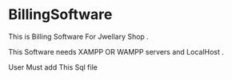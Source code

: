 # BillingSoftware

This is Billing Software For Jwellary Shop .

This Software needs XAMPP OR WAMPP servers and LocalHost .

User Must add This Sql file
